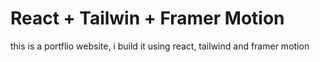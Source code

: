 # React + Tailwin + Framer Motion

this is a portflio website, i build it using react, tailwind and framer motion
